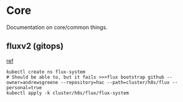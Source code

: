 # Core

Documentation on core/common things.

## fluxv2 (gitops)

[ref](https://fluxcd.io/flux/get-started/)

```
kubectl create ns flux-system
# Should be able to, but it fails >>>flux bootstrap github --owner=andrewsgreene --repository=hac --path=cluster/h8s/flux --personal=true
kubectl apply -k cluster/h8s/flux/flux-system
```

